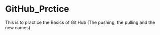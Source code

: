 # GitHub_Prctice
This is to practice the Basics of Git Hub (The pushing, the pulling and the new names).
